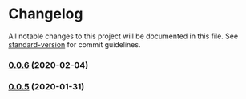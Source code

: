 # Changelog

All notable changes to this project will be documented in this file. See [standard-version](https://github.com/conventional-changelog/standard-version) for commit guidelines.

### [0.0.6](https://github.com/matt-riley/gcp-cv-import/compare/v0.0.5...v0.0.6) (2020-02-04)

### [0.0.5](https://github.com/matt-riley/gcp-cv-import/compare/v0.0.4...v0.0.5) (2020-01-31)
